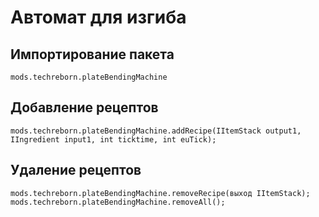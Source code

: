 # Автомат для изгиба

## Импортирование пакета
`mods.techreborn.plateBendingMachine`

## Добавление рецептов
```zenscript
mods.techreborn.plateBendingMachine.addRecipe(IItemStack output1, IIngredient input1, int ticktime, int euTick);
```

## Удаление рецептов
```zenscript
mods.techreborn.plateBendingMachine.removeRecipe(выход IItemStack);
mods.techreborn.plateBendingMachine.removeAll();
```